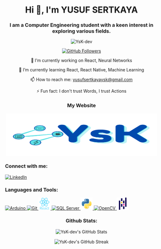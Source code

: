 <h1 align="center">Hi 👋, I'm YUSUF SERTKAYA</h1>
<h3 align="center">I am a Computer Engineering student with a keen interest in exploring various fields.</h3>

<p align="center">
  <img src="https://komarev.com/ghpvc/?username=YsK-dev&label=Profile%20views&color=0e75b6&style=flat" alt="YsK-dev" />
</p>

<p align="center">
  <a href="https://github.com/YsK-dev?tab=followers">
    <img src="https://img.shields.io/github/followers/YsK-dev?label=Followers&style=social" alt="GitHub Followers" />
  </a>
</p>

<p align="center">🔭 I’m currently working on React, Neural Networks</p>

<p align="center">🌱 I’m currently learning React, React Native, Machine Learning</p>

<p align="center">📫 How to reach me: <a href="mailto:srtkyyusuf@gmail.com">yusufsertkayaysk@gmail.com</a></p>

<p align="center">⚡ Fun fact: I don't trust Words, I trust Actions</p>

<h3 align="center">My Website</h3>
<p align="center">
  <a href="https://yskaihub.com/" target="_blank">
    <img align="center" src="https://github.com/YsK-dev/YsK-dev/blob/main/logo.svg" alt="YskAI" height="140" width="500" />
  </a>
</p>

<h3 align="left">Connect with me:</h3>
<p align="left">
  <a href="https://www.linkedin.com/in/yusuf-sertkaya-87888a244/" target="_blank">
    <img align="center" src="https://raw.githubusercontent.com/rahuldkjain/github-profile-readme-generator/master/src/images/icons/Social/linked-in-alt.svg" alt="LinkedIn" height="30" width="40" />
  </a>
</p>

<h3 align="left">Languages and Tools:</h3>
<p align="left">
  <a href="https://www.arduino.cc/" target="_blank" rel="noreferrer">
    <img src="https://cdn.worldvectorlogo.com/logos/arduino-1.svg" alt="Arduino" width="40" height="40"/>
  </a>
  <a href="https://git-scm.com/" target="_blank" rel="noreferrer">
    <img src="https://www.vectorlogo.zone/logos/git-scm/git-scm-icon.svg" alt="Git" width="40" height="40"/>
  </a>
  <a href="https://reactjs.org/" target="_blank" rel="noreferrer">
    <img src="https://raw.githubusercontent.com/devicons/devicon/master/icons/react/react-original-wordmark.svg" alt="React" width="40" height="40"/>
  </a>
  <a href="https://www.microsoft.com/en-us/sql-server" target="_blank" rel="noreferrer">
    <img src="https://www.svgrepo.com/show/303229/microsoft-sql-server-logo.svg" alt="SQL Server" width="40" height="40"/>
  </a>
  <a href="https://www.python.org" target="_blank" rel="noreferrer">
    <img src="https://raw.githubusercontent.com/devicons/devicon/master/icons/python/python-original.svg" alt="Python" width="40" height="40"/>
  </a>
  <a href="https://opencv.org/" target="_blank" rel="noreferrer">
    <img src="https://www.vectorlogo.zone/logos/opencv/opencv-icon.svg" alt="OpenCV" width="40" height="40"/>
  </a>
  <a href="https://pandas.pydata.org/" target="_blank" rel="noreferrer">
    <img src="https://raw.githubusercontent.com/devicons/devicon/2ae2a900d2f041da66e950e4d48052658d850630/icons/pandas/pandas-original.svg" alt="Pandas" width="40" height="40"/>
  </a>
</p>

<h3 align="center">Github Stats:</h3>
<p align="center">
  <img align="center" src="https://github-readme-stats.vercel.app/api?username=YsK-dev&show_icons=true&hide_border=true" alt="YsK-dev's GitHub Stats" />
</p>
<p align="center">
  <img align="center" src="https://github-readme-streak-stats.herokuapp.com/?user=YsK-dev&hide_border=true" alt="YsK-dev's GitHub Streak" />
</p>



</p>
